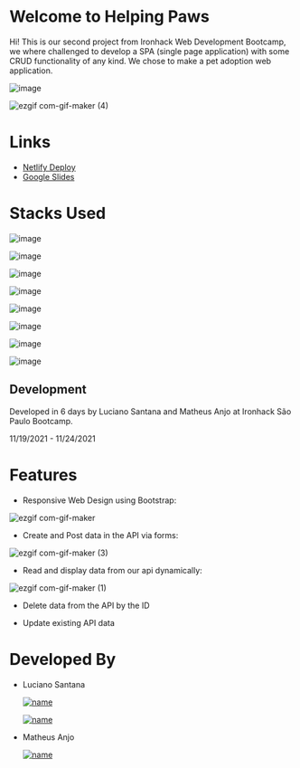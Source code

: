 # Welcome to Helping Paws

Hi! This is our second project from Ironhack Web Development Bootcamp, we where challenged to develop a SPA (single page application) with some CRUD functionality of any kind. We chose to make a pet adoption web application.



![image](https://user-images.githubusercontent.com/91087085/143297547-76896ab1-78b4-480c-a774-4f14f97096c1.png)


   ![ezgif com-gif-maker (4)](https://user-images.githubusercontent.com/91087085/143305118-54734bc6-ef3a-4038-be08-e64f449c93d9.gif)


# Links

 - [Netlify Deploy](https://helpingpaws.netlify.app/)
 - [Google Slides](https://docs.google.com/presentation/d/11mPBgoC5UC9vKBy4F1t_10242sd5h7RUBaTH6YEFoRM/edit?usp=sharing)

# Stacks Used

 ![image](https://camo.githubusercontent.com/268ac512e333b69600eb9773a8f80b7a251f4d6149642a50a551d4798183d621/68747470733a2f2f696d672e736869656c64732e696f2f62616467652f52656163742d3230323332413f7374796c653d666f722d7468652d6261646765266c6f676f3d7265616374266c6f676f436f6c6f723d363144414642)

![image](https://camo.githubusercontent.com/93c855ae825c1757f3426f05a05f4949d3b786c5b22d0edb53143a9e8f8499f6/68747470733a2f2f696d672e736869656c64732e696f2f62616467652f4a6176615363726970742d3332333333303f7374796c653d666f722d7468652d6261646765266c6f676f3d6a617661736372697074266c6f676f436f6c6f723d463744463145)

![image](https://img.shields.io/badge/Bootstrap-563D7C?style=for-the-badge&logo=bootstrap&logoColor=white)

![image](https://img.shields.io/badge/Insomnia-5849be?style=for-the-badge&logo=Insomnia&logoColor=white)

![image](https://img.shields.io/badge/CSS3-1572B6?style=for-the-badge&logo=css3&logoColor=white)

![image](https://img.shields.io/badge/OpenStreetMap-7EBC6F?style=for-the-badge&logo=OpenStreetMap&logoColor=white)

![image](https://img.shields.io/badge/npm-CB3837?style=for-the-badge&logo=npm&logoColor=white)

![image](https://img.shields.io/badge/Git-F05032?style=for-the-badge&logo=git&logoColor=white)

## Development

Developed in 6 days by Luciano Santana and Matheus Anjo at Ironhack São Paulo Bootcamp.

11/19/2021 - 11/24/2021


# Features

 - Responsive Web Design using Bootstrap: 

![ezgif com-gif-maker](https://user-images.githubusercontent.com/91087085/143301586-08089a5e-7773-4a60-b8ab-edc0512dbd93.gif)


- Create and Post data in the API via forms:

![ezgif com-gif-maker (3)](https://user-images.githubusercontent.com/91087085/143303243-c4aa9a2d-f3a5-4a16-91b2-bcbd634328c1.gif)



- Read and display data from our api dynamically: 

![ezgif com-gif-maker (1)](https://user-images.githubusercontent.com/91087085/143302421-ef4375b8-1d97-431b-8f92-8f40e12d0837.gif)

- Delete data from the API by the ID

- Update existing API data


# Developed By

- Luciano Santana

	[![name](https://img.shields.io/badge/GitHub-100000?style=for-the-badge&logo=github&logoColor=white)](https://github.com/lucianobfs)

	[![name](https://img.shields.io/badge/LinkedIn-0077B5?style=for-the-badge&logo=linkedin&logoColor=white)](https://www.linkedin.com/in/luciano-santana-65937a221/)


- Matheus Anjo

	[![name](https://img.shields.io/badge/GitHub-100000?style=for-the-badge&logo=github&logoColor=white)](https://github.com/matheusanjo)

	
